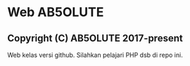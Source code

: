 # Web AB5OLUTE
## Copyright (C) AB5OLUTE 2017-present
Web kelas versi github. Silahkan pelajari PHP dsb di repo ini.